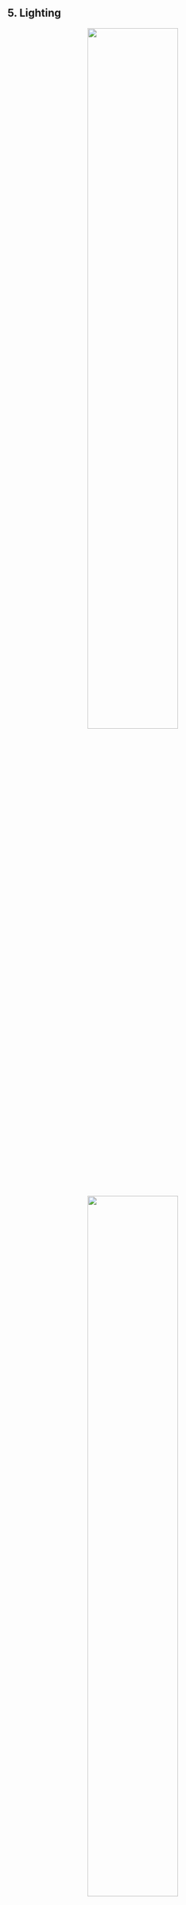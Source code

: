 ## 5. Lighting

<center><img src="./.img/planet_cap.png" width="60%"></img></center>
<center><img src="./.img/cyborg_cap.png" width="60%"></img></center>
